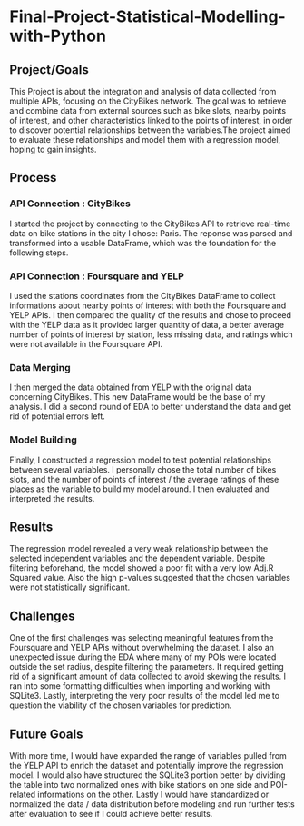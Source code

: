 # Final-Project-Statistical-Modelling-with-Python

## Project/Goals
This Project is about the integration and analysis of data collected from multiple APIs, focusing on the CityBikes network. The goal was to retrieve and combine data from external sources such as bike slots, nearby points of interest, and other characteristics linked to the points of interest, in order to discover potential relationships between the variables.The project aimed to evaluate these relationships and model them with a regression model, hoping to gain insights.

## Process
### API Connection : CityBikes
I started the project by connecting to the CityBikes API to retrieve real-time data on bike stations in the city I chose: Paris. The reponse was parsed and transformed into a usable DataFrame, which was the foundation for the following steps.
### API Connection : Foursquare and YELP
I used the stations coordinates from the CityBikes DataFrame to collect informations about nearby points of interest with both the Foursquare and YELP APIs. I then compared the quality of the results and chose to proceed with the YELP data as it provided larger quantity of data, a better average number of points of interest by station, less missing data, and ratings which were not available in the Foursquare API.
### Data Merging
I then merged the data obtained from YELP with the original data concerning CityBikes. This new DataFrame would be the base of my analysis. I did a second round of EDA to better understand the data and get rid of potential errors left.
### Model Building
Finally, I constructed a regression model to test potential relationships between several variables. I personally chose the total number of bikes slots, and the number of points of interest / the average ratings of these places as the variable to build my model around. I then evaluated and interpreted the results. 

## Results
The regression model revealed a very weak relationship between the selected independent variables and the dependent variable. Despite filtering beforehand, the model showed a poor fit with a very low Adj.R Squared value. Also the high p-values suggested that the chosen variables were not statistically significant. 

## Challenges 
One of the first challenges was selecting meaningful features from the Foursquare and YELP APis without overwhelming the dataset. I also an unexpected issue during the EDA where many of my POIs were located outside the set radius, despite filtering the parameters. It required getting rid of a significant amount of data collected to avoid skewing the results. I ran into some formatting difficulties when importing and working with SQLite3. Lastly, interpreting the very poor results of the model led me to question the viability of the chosen variables for prediction.

## Future Goals
With more time, I would have expanded the range of variables pulled from the YELP API to enrich the dataset and potentially improve the regression model. I would also have structured the SQLite3 portion better by dividing the table into two normalized ones with bike stations on one side and POI-related informations on the other. Lastly I would have standardized or normalized the data / data distribution before modeling and run further tests after evaluation to see if I could achieve better results.
